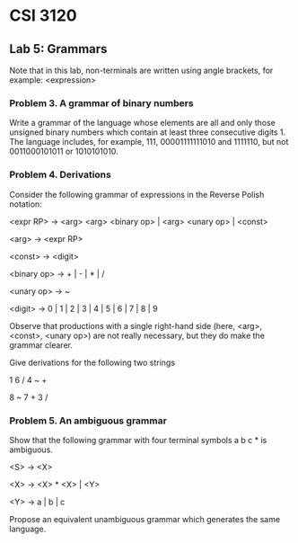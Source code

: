 # CSI 3120
## **Lab 5: Grammars**
Note that in this lab, non-terminals are written using angle brackets, for example: \<expression\>

### **Problem 3. A grammar of binary numbers**
Write a grammar of the language whose elements are all and only those unsigned binary numbers which contain at least three consecutive digits 1. The language includes, for example, 111, 00001111111010 and 1111110, but not 0011000101011 or 1010101010.

### **Problem 4. Derivations**
Consider the following grammar of expressions in the Reverse Polish notation:

\<expr RP\>  ->  \<arg\> \<arg\> \<binary op\> | \<arg\> \<unary op\> | \<const\>

\<arg\>  ->  \<expr RP\>

\<const\>  ->  \<digit\>

\<binary op\>  ->  + | - | * | /

\<unary op\>  ->  ~

\<digit\>  ->  0 | 1 | 2 | 3 | 4 | 5 | 6 | 7 | 8 | 9

Observe that productions with a single right-hand side (here, \<arg\>, \<const\>, \<unary op\>) are not really necessary, but they do make the grammar clearer.

Give derivations for the following two strings

1 6 / 4 ~ +

8 ~ 7 + 3 /

### **Problem 5. An ambiguous grammar**
Show that the following grammar with four terminal symbols     a b c *     is ambiguous.

\<S\>  ->  \<X\> 

\<X\>  ->  \<X\> * \<X\> | \<Y\> 

\<Y\>  ->  a | b | c

Propose an equivalent unambiguous grammar which generates the same language.